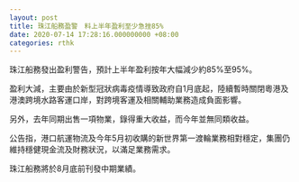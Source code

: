 ```yaml
---
layout: post
title: 珠江船務盈警　料上半年盈利至少急挫85%
date: 2020-07-14 17:28:16.000000000 +08:00
categories: rthk
---
```


珠江船務發出盈利警告，預計上半年盈利按年大幅減少約85%至95%。

盈利大減，主要由於新型冠狀病毒疫情導致政府自1月底起，陸續暫時關閉粵港及港澳跨境水路客運口岸，對跨境客運及相關輔助業務造成負面影響。

另外，去年同期出售一項物業，錄得重大收益，而今年並無同類收益。

公告指，港口航運物流及今年5月初收購的新世界第一渡輪業務相對穩定，集團仍維持穩健現金流及財務狀況，以滿足業務需求。

珠江船務將於8月底前刊發中期業績。
